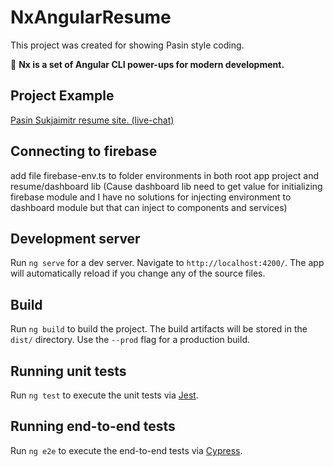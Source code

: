 # NxAngularResume

This project was created for showing Pasin style coding.

🔎 **Nx is a set of Angular CLI power-ups for modern development.**

## Project Example

[Pasin Sukjaimitr resume site. (live-chat)](https://resume.maipas.in)

## Connecting to firebase

add file firebase-env.ts to folder environments in both root app project and resume/dashboard lib (Cause dashboard lib need to get value for initializing firebase module and I have no solutions for injecting environment to dashboard module but that can inject to components and services)

## Development server

Run `ng serve` for a dev server. Navigate to `http://localhost:4200/`. The app will automatically reload if you change any of the source files.

## Build

Run `ng build` to build the project. The build artifacts will be stored in the `dist/` directory. Use the `--prod` flag for a production build.

## Running unit tests

Run `ng test` to execute the unit tests via [Jest](https://karma-runner.github.io).

## Running end-to-end tests

Run `ng e2e` to execute the end-to-end tests via [Cypress](http://www.protractortest.org/).
